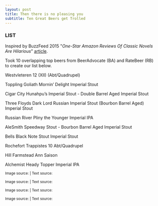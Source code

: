 ```yaml
---
layout: post
title: Then there is no pleasing you
subtitle: Ten Great Beers get Trolled
---
```


### LIST

Inspired by BuzzFeed 2015 "_One-Star Amazon Reviews Of Classic Novels Are Hilarious_" [article](https://www.buzzfeed.com/margaretmaurer/one-star-amazon-reviews-of-classic-novels-18660?utm_term=.gnyqBma0vE#.psRMOdRGjr).

Took 10 overlapping top beers from BeerAdvocate (BA) and RateBeer (RB) to create our list below.

Westvleteren 12 (XII)	(Abt/Quadrupel)

Toppling Goliath Mornin’ Delight	Imperial Stout

Cigar City Hunahpu’s Imperial Stout - Double Barrel Aged	Imperial Stout

Three Floyds Dark Lord Russian Imperial Stout (Bourbon Barrel Aged)	Imperial Stout

Russian River Pliny the Younger	Imperial IPA

AleSmith Speedway Stout - Bourbon Barrel Aged	Imperial Stout

Bells Black Note Stout	Imperial Stout

Rochefort Trappistes 10	Abt/Quadrupel

Hill Farmstead Ann	Saison

Alchemist Heady Topper	Imperial IPA



<sub>Image source: <a href="" target="_blank"></a> | Text source: <a href="" target="_blank"></a></sub>

<sub>Image source: <a href="" target="_blank"></a> | Text source: <a href="" target="_blank"></a></sub>

<sub>Image source: <a href="" target="_blank"></a> | Text source: <a href="" target="_blank"></a></sub>

<sub>Image source: <a href="" target="_blank"></a> | Text source: <a href="" target="_blank"></a></sub>
